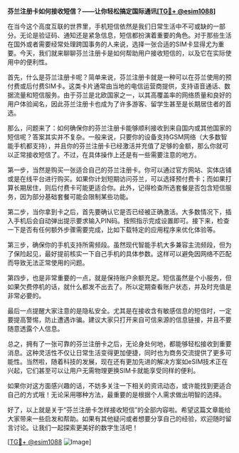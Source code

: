 **芬兰注册卡如何接收短信？——让你轻松搞定国际通讯[[TG💪+ @esim1088](https://t.me/s/esim1088)]**

在当今这个高度互联的世界里，手机短信依然是我们日常生活中不可或缺的一部分。无论是验证码、通知还是紧急信息，短信都扮演着重要的角色。对于那些生活在国外或者需要经常处理跨国事务的人来说，选择一张合适的SIM卡显得尤为重要。今天，我们就来聊聊芬兰注册卡是如何帮助用户接收短信的，以及它在实际使用中的便利性。

首先，什么是芬兰注册卡呢？简单来说，芬兰注册卡就是一种可以在芬兰使用的预付费或后付费SIM卡。这类卡片通常由当地的电信运营商提供，支持语音通话、数据流量和短信服务。由于芬兰是北欧国家之一，以其高覆盖率的网络质量和良好的用户体验闻名，因此芬兰注册卡也成为了许多游客、留学生甚至是长期居住者的首选。

那么，问题来了：如何确保你的芬兰注册卡能够顺利接收到来自国内或其他国家的短信呢？答案其实并不复杂。一般来说，只要你的设备支持GSM网络（大多数智能手机都支持），并且你的芬兰注册卡已经激活并充值了足够的金额，那么你就可以正常接收短信了。不过，在具体操作上还是有一些需要注意的地方。

第一步，当然是购买一张适合自己的芬兰注册卡。你可以通过官方网站、实体店铺或是在线平台进行购买。如果你计划短期访问芬兰，可以选择预付费卡；而如果打算长期居住，则后付费卡可能更适合你。此外，记得检查所选套餐是否包含短信服务，因为部分基础套餐可能会限制某些功能。

第二步，当你拿到卡之后，首先要确认它是否已经被正确激活。大多数情况下，插入手机后会自动弹出提示要求输入PIN码。按照指示完成设置即可。接下来，检查一下是否有任何额外步骤需要完成，比如下载特定的应用程序来优化体验等。

第三步，确保你的手机支持所需频段。虽然现代智能手机大多兼容主流频段，但为了保险起见，最好提前核实一下自己手机的具体参数。这样可以避免因网络不匹配而导致无法正常使用的问题。

第四步，也是非常重要的一点，就是保持账户余额充足。短信虽然是个小服务，但如果欠费停机的话，就什么都发不出去了。所以定期查看账户状态，并及时充值是非常必要的。

最后一点提醒大家注意的是隐私安全。尤其是在接收含有敏感信息的短信时，一定要提高警惕，防止遭遇诈骗。建议大家只打开来自可信来源的信息链接，并且不要随意透露个人信息。

总之，拥有了一张可靠的芬兰注册卡之后，无论身处何地，都能够轻松接收到重要消息。这种灵活性不仅让日常生活变得更加便捷，同时也为商务交流提供了更多可能性。当然啦，随着科技的发展，现在还有更加先进的解决方案如eSIM技术正在兴起，它们甚至可以让用户无需物理更换SIM卡就能享受同样的便利。

如果你对这方面感兴趣的话，不妨多关注一下相关的资讯动态，或许能找到更适合自己的方式哦！无论采用哪种方法，最重要的是根据个人需求做出明智的选择。

好了，以上就是关于“芬兰注册卡怎样接收短信”的全部内容啦。希望这篇文章能给大家带来一些启发和帮助。如果有其他疑问或者想要分享自己的经验，欢迎随时留言讨论。让我们一起探索更美好的数字生活吧！

[[TG💪+ @esim1088](https://t.me/s/esim1088) ![Image](https://i.postimg.cc/4NQfJmqS/Snipaste-2025-05-13-00-14-12.png)]